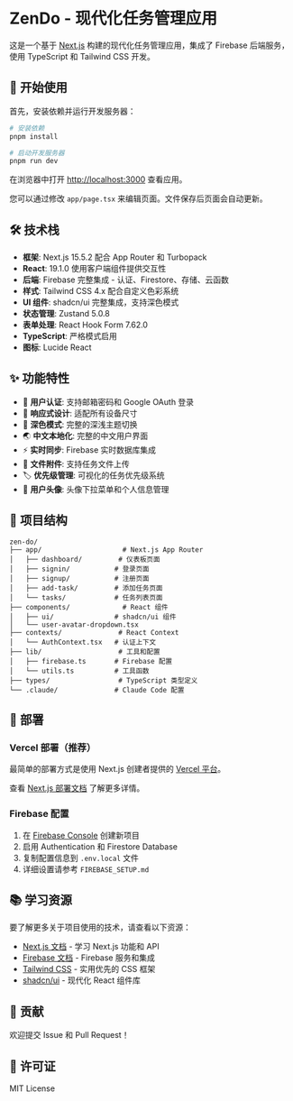 # ZenDo - 现代化任务管理应用

这是一个基于 [Next.js](https://nextjs.org) 构建的现代化任务管理应用，集成了 Firebase 后端服务，使用 TypeScript 和 Tailwind CSS 开发。

## 🚀 开始使用

首先，安装依赖并运行开发服务器：

```bash
# 安装依赖
pnpm install

# 启动开发服务器
pnpm run dev
```

在浏览器中打开 [http://localhost:3000](http://localhost:3000) 查看应用。

您可以通过修改 `app/page.tsx` 来编辑页面。文件保存后页面会自动更新。

## 🛠️ 技术栈

- **框架**: Next.js 15.5.2 配合 App Router 和 Turbopack
- **React**: 19.1.0 使用客户端组件提供交互性
- **后端**: Firebase 完整集成 - 认证、Firestore、存储、云函数
- **样式**: Tailwind CSS 4.x 配合自定义色彩系统
- **UI 组件**: shadcn/ui 完整集成，支持深色模式
- **状态管理**: Zustand 5.0.8
- **表单处理**: React Hook Form 7.62.0
- **TypeScript**: 严格模式启用
- **图标**: Lucide React

## ✨ 功能特性

- 🔐 **用户认证**: 支持邮箱密码和 Google OAuth 登录
- 📱 **响应式设计**: 适配所有设备尺寸
- 🎨 **深色模式**: 完整的深浅主题切换
- 🌏 **中文本地化**: 完整的中文用户界面
- ⚡ **实时同步**: Firebase 实时数据库集成
- 📎 **文件附件**: 支持任务文件上传
- 🏷️ **优先级管理**: 可视化的任务优先级系统
- 👥 **用户头像**: 头像下拉菜单和个人信息管理

## 📁 项目结构

```
zen-do/
├── app/                    # Next.js App Router
│   ├── dashboard/         # 仪表板页面
│   ├── signin/           # 登录页面
│   ├── signup/           # 注册页面
│   ├── add-task/         # 添加任务页面
│   └── tasks/            # 任务列表页面
├── components/             # React 组件
│   ├── ui/               # shadcn/ui 组件
│   └── user-avatar-dropdown.tsx
├── contexts/              # React Context
│   └── AuthContext.tsx   # 认证上下文
├── lib/                   # 工具和配置
│   ├── firebase.ts       # Firebase 配置
│   └── utils.ts          # 工具函数
├── types/                 # TypeScript 类型定义
└── .claude/              # Claude Code 配置
```

## 🚀 部署

### Vercel 部署（推荐）

最简单的部署方式是使用 Next.js 创建者提供的 [Vercel 平台](https://vercel.com/new?utm_medium=default-template&filter=next.js&utm_source=create-next-app&utm_campaign=create-next-app-readme)。

查看 [Next.js 部署文档](https://nextjs.org/docs/app/building-your-application/deploying) 了解更多详情。

### Firebase 配置

1. 在 [Firebase Console](https://console.firebase.google.com/) 创建新项目
2. 启用 Authentication 和 Firestore Database
3. 复制配置信息到 `.env.local` 文件
4. 详细设置请参考 `FIREBASE_SETUP.md`

## 📚 学习资源

要了解更多关于项目使用的技术，请查看以下资源：

- [Next.js 文档](https://nextjs.org/docs) - 学习 Next.js 功能和 API
- [Firebase 文档](https://firebase.google.com/docs) - Firebase 服务和集成
- [Tailwind CSS](https://tailwindcss.com/docs) - 实用优先的 CSS 框架
- [shadcn/ui](https://ui.shadcn.com/) - 现代化 React 组件库

## 🤝 贡献

欢迎提交 Issue 和 Pull Request！

## 📄 许可证

MIT License
